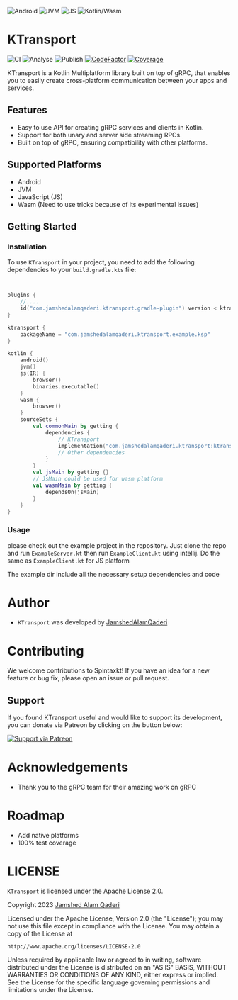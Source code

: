 ![Android](https://img.shields.io/badge/Android-3DDC84?style=for-the-badge&logo=android) ![JVM](https://img.shields.io/badge/JVM-007396?style=for-the-badge&logo=kotlin) ![JS](https://img.shields.io/badge/Kotlin/Js-F7DF1E?style=for-the-badge&logo=kotlin) ![Kotlin/Wasm](https://img.shields.io/badge/Kotlin%2FWASM-0095D5?&style=for-the-badge&logo=kotlin)
 
 # KTransport
 
 ![CI](https://github.com/JamshedAlamQaderi/KTransport/actions/workflows/ci.yaml/badge.svg) ![Analyse](https://github.com/JamshedAlamQaderi/KTransport/actions/workflows/analysis.yaml/badge.svg) ![Publish](https://github.com/JamshedAlamQaderi/KTransport/actions/workflows/publish.yaml/badge.svg) [![CodeFactor](https://www.codefactor.io/repository/github/jamshedalamqaderi/ktransport/badge)](https://www.codefactor.io/repository/github/jamshedalamqaderi/ktransport) [![Coverage](https://codecov.io/gh/JamshedAlamQaderi/KTransport/branch/main/graph/badge.svg?token=AAVO2UQXLP)](https://codecov.io/gh/JamshedAlamQaderi/KTransport)

KTransport is a Kotlin Multiplatform library built on top of gRPC, that enables you to easily create
cross-platform
communication between your apps and services.

## Features

- Easy to use API for creating gRPC services and clients in Kotlin.
- Support for both unary and server side streaming RPCs.
- Built on top of gRPC, ensuring compatibility with other platforms.

## Supported Platforms

- Android
- JVM
- JavaScript (JS)
- Wasm (Need to use tricks because of its experimental issues)

## Getting Started

### Installation

To use `KTransport` in your project, you need to add the following dependencies to
your `build.gradle.kts` file:

```kotlin


plugins {
    //....
    id("com.jamshedalamqaderi.ktransport.gradle-plugin") version < ktransport_version >
}

ktransport {
    packageName = "com.jamshedalamqaderi.ktransport.example.ksp"
}

kotlin {
    android()
    jvm()
    js(IR) {
        browser()
        binaries.executable()
    }
    wasm {
        browser()
    }
    sourceSets {
        val commonMain by getting {
            dependencies {
                // KTransport
                implementation("com.jamshedalamqaderi.ktransport:ktransport:<ktransportVersion>")
                // Other dependencies
            }
        }
        val jsMain by getting {}
        // JsMain could be used for wasm platform
        val wasmMain by getting {
            dependsOn(jsMain)
        }
    }
}
```

### Usage

please check out the example project in the repository. Just clone the repo and
run `ExampleServer.kt` then run `ExampleClient.kt` using intellij. Do the same as `ExampleClient.kt`
for JS platform

The example dir include all the necessary setup dependencies and code

# Author

- `KTransport` was developed
  by [JamshedAlamQaderi](https://github.com/JamshedAlamQaderi/JamshedAlamQaderi)

# Contributing

We welcome contributions to Spintaxkt! If you have an idea for a new feature or bug fix, please open
an issue or pull request.

## Support

If you found KTransport useful and would like to support its development, you can donate via Patreon
by clicking on the button below:

[![Support via Patreon](https://c5.patreon.com/external/logo/become_a_patron_button.png)](https://patreon.com/JamshedAlamQaderi)

# Acknowledgements

- Thank you to the gRPC team for their amazing work on gRPC

# Roadmap

- Add native platforms
- 100% test coverage

# LICENSE

`KTransport` is licensed under the Apache License 2.0.

Copyright 2023 [Jamshed Alam Qaderi](https://github.com/JamshedAlamQaderi/JamshedAlamQaderi)

Licensed under the Apache License, Version 2.0 (the "License");
you may not use this file except in compliance with the License.
You may obtain a copy of the License at

    http://www.apache.org/licenses/LICENSE-2.0

Unless required by applicable law or agreed to in writing, software
distributed under the License is distributed on an "AS IS" BASIS,
WITHOUT WARRANTIES OR CONDITIONS OF ANY KIND, either express or implied.
See the License for the specific language governing permissions and
limitations under the License.
